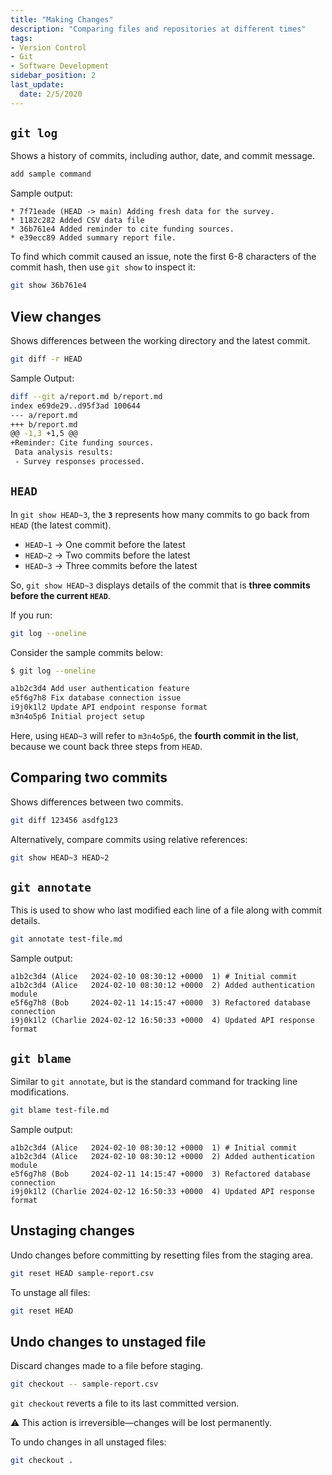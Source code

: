 ```yaml
---
title: "Making Changes"
description: "Comparing files and repositories at different times"
tags: 
- Version Control
- Git
- Software Development
sidebar_position: 2
last_update:
  date: 2/5/2020
---
```



## `git log` 

Shows a history of commits, including author, date, and commit message.  

```bash
add sample command  
```

Sample output:

```
* 7f71eade (HEAD -> main) Adding fresh data for the survey.
* 1182c282 Added CSV data file
* 36b761e4 Added reminder to cite funding sources.
* e39ecc89 Added summary report file.
```

To find which commit caused an issue, note the first 6-8 characters of the commit hash, then use `git show` to inspect it:  

```bash
git show 36b761e4  
```


## View changes

Shows differences between the working directory and the latest commit.  

```bash
git diff -r HEAD 
```

Sample Output:

```bash
diff --git a/report.md b/report.md
index e69de29..d95f3ad 100644
--- a/report.md
+++ b/report.md
@@ -1,3 +1,5 @@
+Reminder: Cite funding sources.
 Data analysis results:
 - Survey responses processed.
```


## `HEAD` 

In `git show HEAD~3`, the **`3`** represents how many commits to go back from `HEAD` (the latest commit).  

- `HEAD~1` → One commit before the latest  
- `HEAD~2` → Two commits before the latest  
- `HEAD~3` → Three commits before the latest  

So, `git show HEAD~3` displays details of the commit that is **three commits before the current `HEAD`**.  

If you run:  
```bash
git log --oneline
```

Consider the sample commits below:

```bash
$ git log --oneline

a1b2c3d4 Add user authentication feature  
e5f6g7h8 Fix database connection issue  
i9j0k1l2 Update API endpoint response format  
m3n4o5p6 Initial project setup  
```

Here, using `HEAD~3` will refer to `m3n4o5p6`, the **fourth commit in the list**, because we count back three steps from `HEAD`.

## Comparing two commits 

Shows differences between two commits.  

```bash
git diff 123456 asdfg123  
```

Alternatively, compare commits using relative references:  

```bash
git show HEAD~3 HEAD~2  
```


## `git annotate`

This is used to show who last modified each line of a file along with commit details.

```bash
git annotate test-file.md  
```

Sample output:

```
a1b2c3d4 (Alice   2024-02-10 08:30:12 +0000  1) # Initial commit  
a1b2c3d4 (Alice   2024-02-10 08:30:12 +0000  2) Added authentication module  
e5f6g7h8 (Bob     2024-02-11 14:15:47 +0000  3) Refactored database connection  
i9j0k1l2 (Charlie 2024-02-12 16:50:33 +0000  4) Updated API response format  
```


## `git blame`

Similar to `git annotate`, but is the standard command for tracking line modifications.  

```bash
git blame test-file.md  
```

Sample output:

```
a1b2c3d4 (Alice   2024-02-10 08:30:12 +0000  1) # Initial commit  
a1b2c3d4 (Alice   2024-02-10 08:30:12 +0000  2) Added authentication module  
e5f6g7h8 (Bob     2024-02-11 14:15:47 +0000  3) Refactored database connection  
i9j0k1l2 (Charlie 2024-02-12 16:50:33 +0000  4) Updated API response format  
```

## Unstaging changes

Undo changes before committing by resetting files from the staging area.  

```bash
git reset HEAD sample-report.csv  
```  

To unstage all files:  

```bash
git reset HEAD  
```  

## Undo changes to unstaged file 

Discard changes made to a file before staging.  

```bash
git checkout -- sample-report.csv  
```  

`git checkout` reverts a file to its last committed version.  

⚠️ This action is irreversible—changes will be lost permanently.  

To undo changes in all unstaged files:  

```bash
git checkout .  
```  
